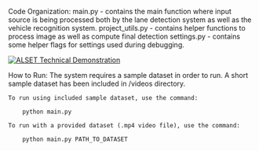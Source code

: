Code Organization:
    main.py - contains the main function where input source is being processed both by the lane detection system as well as the vehicle recognition system.
    project_utils.py - contains helper functions to process image as well as compute final detection
    settings.py - contains some helper flags for settings used during debugging. 

[![ALSET Technical Demonstration](https://markdown-videos.deta.dev/youtube/jHm2yxJBbbg)](https://www.youtube.com/watch?v=jHm2yxJBbbg "ALSET Technical Demonstration")

How to Run:
    The system requires a sample dataset in order to run. A short sample dataset has been included in /videos directory.
    
    To run using included sample dataset, use the command:

        python main.py

    To run with a provided dataset (.mp4 video file), use the command:

        python main.py PATH_TO_DATASET